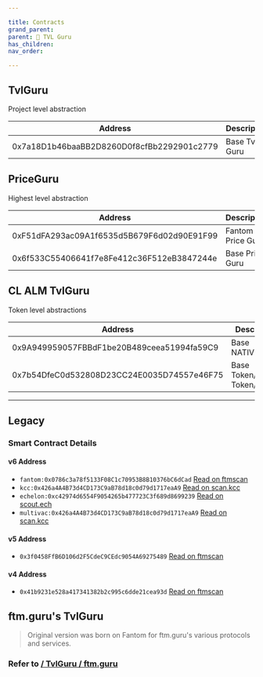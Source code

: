```yaml
---

title: Contracts
grand_parent:
parent: 💸 TVL Guru
has_children:
nav_order:

---
```


## TvlGuru
Project level abstraction

Address                                    | Description
------------------------------------------ | ----------------------------------
0x7a18D1b46baaBB2D8260D0f8cfBb2292901c2779 | Base Tvl Guru

## PriceGuru
Highest level abstraction

Address                                    | Description
------------------------------------------ | ----------------------------------
0xF51dFA293ac09A1f6535d5B679F6d02d90E91F99 | Fantom Price Guru
0x6f533C55406641f7e8Fe412c36F512eB3847244e | Base Price Guru


## CL ALM TvlGuru
Token level abstractions

Address                                    | Description
------------------------------------------ | ----------------------------------
0x9A949959057FBBdF1be20B489ceea51994fa59C9 | Base NATIVE/USD6
0x7b54DfeC0d532808D23CC24E0035D74557e46F75 | Base Token/Native, Token/Usd6


---

## Legacy
### Smart Contract Details
#### v6 Address
- `fantom:0x0786c3a78f5133F08C1c70953B8B10376bC6dCad` [Read on ftmscan](https://ftmscan.com/address/0x0786c3a78f5133F08C1c70953B8B10376bC6dCad#readContract)
- `kcc:0x426a4A4B73d4CD173C9aB78d18c0d79d1717eaA9` [Read on scan.kcc](https://scan.kcc.io/address/0x426a4A4B73d4CD173C9aB78d18c0d79d1717eaA9/read-contracts)
- `echelon:0xc42974d6554F9054265b477723C3f689d8699239` [Read on scout.ech](https://scout.ech.netowork/address/0xc42974d6554F9054265b477723C3f689d8699239/read-contracts)
- `multivac:0x426a4A4B73d4CD173C9aB78d18c0d79d1717eaA9` [Read on scan.kcc](https://scan.kcc.io/address/0x426a4A4B73d4CD173C9aB78d18c0d79d1717eaA9/read-contracts)

#### v5 Address
- `0x3f0458FfB6D106d2F5CdeC9CEdc9054A69275489` [Read on ftmscan](https://ftmscan.com/address/0x3f0458FfB6D106d2F5CdeC9CEdc9054A69275489#readContract)

#### v4 Address
- `0x41b9231e528a417341382b2c995c6dde21cea93d` [Read on ftmscan](https://ftmscan.com/address/0x41b9231e528a417341382b2c995c6dde21cea93d#readContract)

## ftm.guru's TvlGuru
> Original version was born on Fantom for ftm.guru's various protocols and services.

### Refer to [ / TvlGuru / ftm.guru](./ftmguru)

